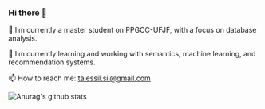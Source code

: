 ### Hi there 👋

🔭 I’m currently a master student on PPGCC-UFJF, with a focus on database analysis.

🌱 I’m currently learning and working with semantics, machine learning, and recommendation systems.

📫 How to reach me: talessil.sil@gmail.com


![Anurag's github stats](https://github-readme-stats.vercel.app/api?username=anuraghazra&show_icons=true&theme=radical)
